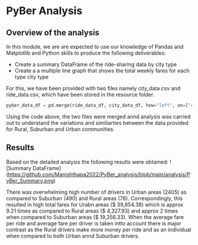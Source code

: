 # **PyBer Analysis**

## Overview of the analysis

In this module, we are are expected to use our knowledge of Pandas and Matplotlib and Python skills to produce the following deliverables:
* Create a summary DataFrame of the ride-sharing data by city type
* Create a a multiple line graph that shows the total weekly fares for each type city type
 
For this, we have been provided with two files namely city_data.csv and ride_data.csv, which have been stored in the resource folder. 
~~~python 
pyber_data_df = pd.merge(ride_data_df, city_data_df, how="left", on=["city", "city"])
~~~
Using the code above, the two files were merged annd analysis was carried out to understand the variations and similiarties between the data provided for Rural, Suburban and Urban communities. 

## Results
Based on the detailed analysis the following results were obtained:
![Summary DataFrame]
(https://github.com/Manishthapa2022/PyBer_analysis/blob/main/analysis/PyBer_Summary.png)

There was overwhelming high number of drivers in Urban areas (2405) as compared to Suburban (490) and Rural areas (78). Correspondingly, this resulted in high total fares for Urabn areas ($ 39,854.38) which is approx 9.21 times as compared to Rural areas ($ 4,327.93) and approx 2 times when compared to Suburban areas ($ 19,356.33).
When the average fare per ride and average fare per driver is taken intto account there is major contrast as the Rural drivers make more money per ride and as an individual when compared to both Urban annd Suburban drivers. 
